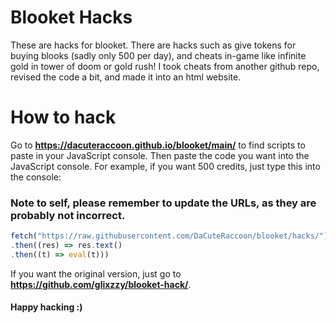 # Blooket Hacks
These are hacks for blooket. There are hacks such as give tokens for buying blooks (sadly only 500 per day), and cheats in-game like infinite gold in tower of doom or gold rush!
I took cheats from another github repo, revised the code a bit, and made it into an html website.

# How to hack
Go to **https://dacuteraccoon.github.io/blooket/main/** to find scripts to paste in your JavaScript console.
Then paste the code you want into the JavaScript console. For example, if you want 500 credits, just type this into the console:

### Note to self, please remember to update the URLs, as they are probably not incorrect.

```js
fetch("https://raw.githubusercontent.com/DaCuteRaccoon/blooket/hacks/")
.then((res) => res.text()
.then((t) => eval(t)))
```
If you want the original version, just go to **https://github.com/glixzzy/blooket-hack/**.

#### Happy hacking :)

